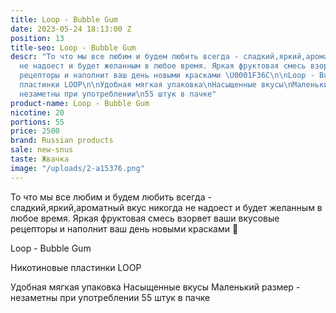 ```yaml
---
title: Loop - Bubble Gum
date: 2023-05-24 18:13:00 Z
position: 13
title-seo: Loop - Bubble Gum
descr: "То что мы все любим и будем любить всегда - сладкий,яркий,ароматный вкус никогда
  не надоест и будет желанным в любое время. Яркая фруктовая смесь взорвет ваши вкусовые
  рецепторы и наполнит ваш день новыми красками \U0001F36C\n\nLoop - Bubble Gum\n\nНикотиновые
  пластинки LOOP\n\nУдобная мягкая упаковка\nНасыщенные вкусы\nМаленький размер -
  незаметны при употреблении\n55 штук в пачке"
product-name: Loop - Bubble Gum
nicotine: 20
portions: 55
price: 2500
brand: Russian products
sale: new-snus
taste: Жвачка
image: "/uploads/2-a15376.png"
---
```


То что мы все любим и будем любить всегда - сладкий,яркий,ароматный вкус никогда не надоест и будет желанным в любое время. Яркая фруктовая смесь взорвет ваши вкусовые рецепторы и наполнит ваш день новыми красками 🍬

Loop - Bubble Gum

Никотиновые пластинки LOOP

Удобная мягкая упаковка
Насыщенные вкусы
Маленький размер - незаметны при употреблении
55 штук в пачке